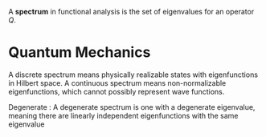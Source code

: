 A **spectrum** in functional analysis is the set of eigenvalues for an operator $Q$.

# Quantum Mechanics

A discrete spectrum means physically realizable states with eigenfunctions in Hilbert space. A continuous spectrum means non-normalizable eigenfunctions, which cannot possibly represent wave functions.

Degenerate
: A degenerate spectrum is one with a degenerate eigenvalue, meaning there are linearly independent eigenfunctions with the same eigenvalue